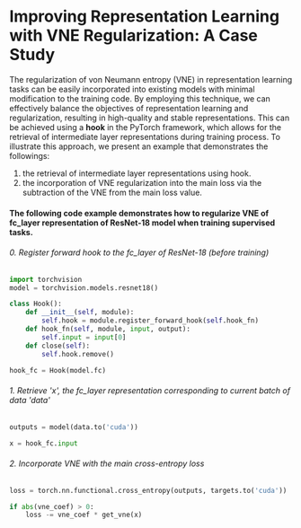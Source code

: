 # Improving Representation Learning with VNE Regularization: A Case Study

The regularization of von Neumann entropy (VNE) in representation learning tasks can be easily incorporated into existing models with minimal modification to the training code. By employing this technique, we can effectively balance the objectives of representation learning and regularization, resulting in high-quality and stable representations.
This can be achieved using a **hook** in the PyTorch framework, which allows for the retrieval of intermediate layer representations during training process.
To illustrate this approach, we present an example that demonstrates the followings:
1. the retrieval of intermediate layer representations using hook.
2. the incorporation of VNE regularization into the main loss via the subtraction of the VNE from the main loss value.



#### The following code example demonstrates how to regularize VNE of fc_layer representation of ResNet-18 model when training supervised tasks.


###### 0. Register forward hook to the fc_layer of ResNet-18 (before training)
```py
import torchvision
model = torchvision.models.resnet18()

class Hook():
    def __init__(self, module):
        self.hook = module.register_forward_hook(self.hook_fn)
    def hook_fn(self, module, input, output):
        self.input = input[0]
    def close(self):
        self.hook.remove()

hook_fc = Hook(model.fc)
```

###### 1. Retrieve 'x', the fc_layer representation corresponding to current batch of data 'data'

```py
outputs = model(data.to('cuda'))

x = hook_fc.input
```

###### 2. Incorporate VNE with the main cross-entropy loss

```py
loss = torch.nn.functional.cross_entropy(outputs, targets.to('cuda'))

if abs(vne_coef) > 0:
    loss -= vne_coef * get_vne(x)

```




